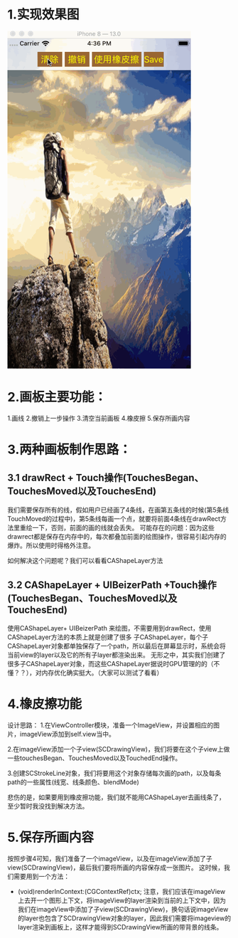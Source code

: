# 1.实现效果图
![drawingBoard](https://github.com/SmileYang966/drawingBoard/blob/master/drawingBoard.gif)

# 2.画板主要功能：
1.画线
2.撤销上一步操作
3.清空当前画板
4.橡皮擦
5.保存所画内容

# 3.两种画板制作思路：
## 3.1 drawRect + Touch操作(TouchesBegan、TouchesMoved以及TouchesEnd)
我们需要保存所有的线，假如用户已经画了4条线，在画第五条线的时候(第5条线TouchMoved的过程中)，第5条线每画一个点，就要将前面4条线在drawRect方法里重绘一下，否则，前面的画的线就会丢失。
可能存在的问题：因为这些drawrect都是保存在内存中的，每次都叠加前面的绘图操作，很容易引起内存的爆炸。所以使用时得格外注意。


如何解决这个问题呢？我们可以看看CAShapeLayer方法
## 3.2 CAShapeLayer + UIBeizerPath +Touch操作(TouchesBegan、TouchesMoved以及TouchesEnd)
使用CAShapeLayer+ UIBeizerPath 来绘图，不需要用到drawRect，使用CAShapeLayer方法的本质上就是创建了很多
子CAShapeLayer，每个子CAShapeLayer对象都单独保存了一个path，所以最后在屏幕显示时，系统会将当前view的layer以及它的所有子layer都渲染出来。
无形之中，其实我们创建了很多子CAShapeLayer对象，而这些CAShapeLayer据说时GPU管理的的（不懂？？），对内存优化确实挺大。（大家可以测试了看看）

# 4.橡皮擦功能
设计思路：
1.在ViewController模块，准备一个ImageView，并设置相应的图片，imageView添加到self.view当中。

2.在imageView添加一个子view(SCDrawingView)，我们将要在这个子view上做一些touchesBegan、TouchesMoved以及TouchedEnd操作。

3.创建SCStrokeLine对象，我们将要用这个对象存储每次画的path，以及每条path的一些属性(线宽、线条颜色、blendMode)

悲伤的是，如果要用到橡皮擦功能，我们就不能用CAShapeLayer去画线条了，至少暂时我没找到解决方法。

# 5.保存所画内容
按照步骤4可知，我们准备了一个imageView，以及在imageView添加了子view(SCDrawingView)，最后我们要将所画的内容保存成一张图片。
这时候，我们需要用到一个方法：
- (void)renderInContext:(CGContextRef)ctx;
注意，我们应该在imageView上去开一个图形上下文，将imageView的layer渲染到当前的上下文中，因为我们在imageView中添加了子view(SCDrawingView)，换句话说imageView的layer也包含了SCDrawingView对象的layer，因此我们需要将imageview的layer渲染到画板上，这样才能得到SCDrawingView所画的带背景的线条。
